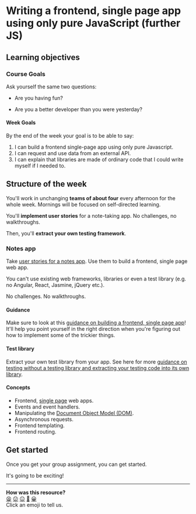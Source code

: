 # Writing a frontend, single page app using only pure JavaScript (further JS)

## Learning objectives

### Course Goals

Ask yourself the same two questions:

* Are you having fun?

* Are you a better developer than you were yesterday?

#### Week Goals

By the end of the week your goal is to be able to say:

1. I can build a frontend single-page app using only pure Javascript.
1. I can request and use data from an external API.
1. I can explain that libraries are made of ordinary code that I could write myself if I needed to.

## Structure of the week

You'll work in unchanging **teams of about four** every afternoon for the whole week. Mornings will be focused on self-directed learning.

You'll **implement user stories** for a note-taking app.  No challenges, no walkthroughs.

Then, you'll **extract your own testing framework**.

### Notes app

Take [user stories for a notes app](notes_app_user_stories.md).  Use them to build a frontend, single page web app.

You can't use existing web frameworks, libraries or even a test library (e.g. no Angular, React, Jasmine, jQuery etc.).

No challenges.  No walkthroughs.

#### Guidance

Make sure to look at this [guidance on building a frontend, single page app](frontend_single_page_app_guidance.md)! It'll help you point yourself in the right direction when you're figuring out how to implement some of the trickier things.

#### Test library

Extract your own test library from your app.  See here for more [guidance on testing without a testing library and extracting your testing code into its own library](../pills/writing_tests_without_a_testing_library.md).

#### Concepts

* Frontend, [single page](https://developer.mozilla.org/en-US/docs/Glossary/SPA) web apps.
* Events and event handlers.
* Manipulating the [Document Object Model (DOM)](https://developer.mozilla.org/en-US/docs/Web/API/Document_Object_Model/Introduction).
* Asynchronous requests.
* Frontend templating.
* Frontend routing.

## Get started

Once you get your group assignment, you can get started.

It's going to be exciting!

<!-- BEGIN GENERATED SECTION DO NOT EDIT -->

---

**How was this resource?**  
[😫](https://airtable.com/shrUJ3t7KLMqVRFKR?prefill_Repository=course&prefill_File=further_javascript/README.md&prefill_Sentiment=😫) [😕](https://airtable.com/shrUJ3t7KLMqVRFKR?prefill_Repository=course&prefill_File=further_javascript/README.md&prefill_Sentiment=😕) [😐](https://airtable.com/shrUJ3t7KLMqVRFKR?prefill_Repository=course&prefill_File=further_javascript/README.md&prefill_Sentiment=😐) [🙂](https://airtable.com/shrUJ3t7KLMqVRFKR?prefill_Repository=course&prefill_File=further_javascript/README.md&prefill_Sentiment=🙂) [😀](https://airtable.com/shrUJ3t7KLMqVRFKR?prefill_Repository=course&prefill_File=further_javascript/README.md&prefill_Sentiment=😀)  
Click an emoji to tell us.

<!-- END GENERATED SECTION DO NOT EDIT -->
